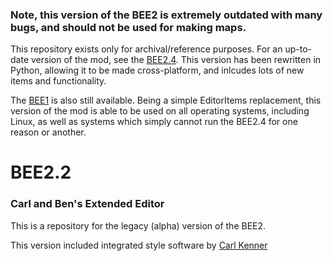 ### Note, this version of the BEE2 is extremely outdated with many bugs, and should not be used for making maps.

This repository exists only for archival/reference purposes. For an up-to-date version of the mod, see the [BEE2.4](https://github.com/BEEmod/BEE2.4). This version has been rewritten in Python, allowing it to be made cross-platform, and inlcudes lots of new items and functionality.

The [BEE1](https://github.com/BEEmod/BEEMOD) is also still available. Being a simple EditorItems replacement, this version of the mod is able to be used on all operating systems, including Linux, as well as systems which simply cannot run the BEE2.4 for one reason or another.

# BEE2.2

### Carl and Ben's Extended Editor

This is a repository for the legacy (alpha) version of the BEE2.

This version included integrated style software by [Carl Kenner](https://github.com/CarlKenner)
